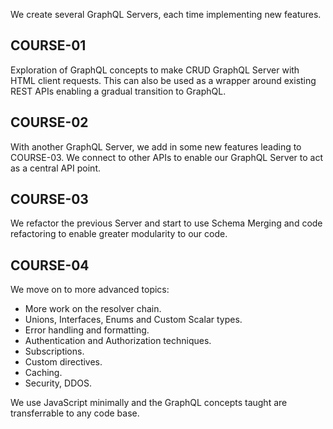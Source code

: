 We create several GraphQL Servers, each time implementing new features.

## COURSE-01

Exploration of GraphQL concepts to make CRUD GraphQL Server with HTML client requests. This can also be used as a wrapper around existing REST APIs enabling a gradual transition to GraphQL.

## COURSE-02

With another GraphQL Server, we add in some new features leading to COURSE-03. We connect to other APIs to enable our GraphQL Server to act as a central API point.

## COURSE-03

We refactor the previous Server and start to use Schema Merging and code refactoring to enable greater modularity to our code.

## COURSE-04

We move on to more advanced topics:

-  More work on the resolver chain.
-  Unions, Interfaces, Enums and Custom Scalar types.
-  Error handling and formatting.
-  Authentication and Authorization techniques.
-  Subscriptions.
-  Custom directives.
-  Caching.
-  Security, DDOS.

We use JavaScript minimally and the GraphQL concepts taught are transferrable to any code base.